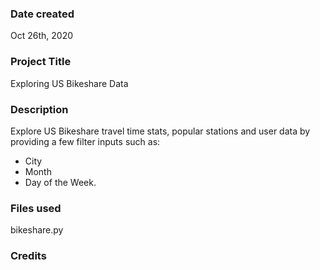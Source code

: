 ### Date created
Oct 26th, 2020

### Project Title
Exploring US Bikeshare Data

### Description
Explore US Bikeshare travel time stats, popular stations and user data by providing a few filter inputs such as:
* City
* Month
* Day of the Week.

### Files used
bikeshare.py

### Credits
